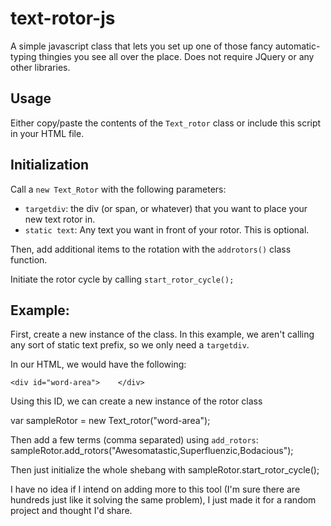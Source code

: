text-rotor-js
=============

A simple javascript class that lets you set up one of those fancy automatic-typing thingies you see all over the place. Does not require JQuery or any other libraries.

## Usage

Either copy/paste the contents of the `Text_rotor` class or include this script in your HTML file.

## Initialization

Call a `new Text_Rotor` with the following parameters:

* `targetdiv`: the div (or span, or whatever) that you want to place your new text rotor in.
* `static text`: Any text you want in front of your rotor. This is optional.

Then, add additional items to the rotation with the `addrotors()` class function.

Initiate the rotor cycle by calling `start_rotor_cycle();`

## Example:

First, create a new instance of the class. In this example, we aren't calling any sort of static text prefix, so we only need a `targetdiv`.

In our HTML, we would have the following:

	<div id="word-area">	</div>

Using this ID, we can create a new instance of the rotor class

  var sampleRotor = new Text_rotor("word-area");   

Then add a few terms (comma separated) using `add_rotors`:
  sampleRotor.add_rotors("Awesomatastic,Superfluenzic,Bodacious");

Then just initialize the whole shebang with
  sampleRotor.start_rotor_cycle();
  
I have no idea if I intend on adding more to this tool (I'm sure there are hundreds just like it solving the same problem), I just made it for a random project and thought I'd share.
